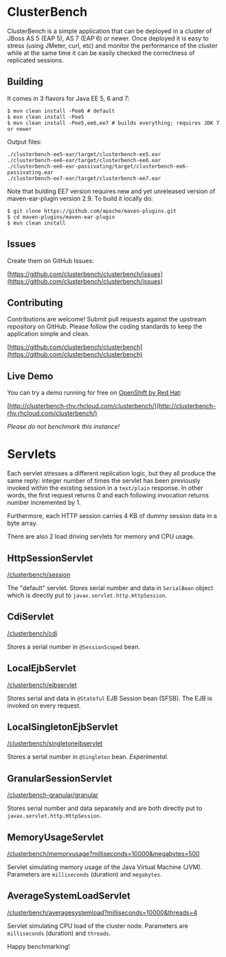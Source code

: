 ClusterBench
============

ClusterBench is a simple application that can be deployed in a cluster of JBoss AS 5 (EAP 5), AS 7 (EAP 6) or newer.
Once deployed it is easy to stress (using JMeter, curl, etc) and monitor the performance of the cluster while
at the same time it can be easily checked the correctness of replicated sessions.

Building
--------

It comes in 3 flavors for Java EE 5, 6 and 7:

    $ mvn clean install -Pee6 # default
    $ mvn clean install -Pee5
    $ mvn clean install -Pee5,ee6,ee7 # builds everything; requires JDK 7 or newer

Output files:

    ./clusterbench-ee5-ear/target/clusterbench-ee5.ear
    ./clusterbench-ee6-ear/target/clusterbench-ee6.ear
    ./clusterbench-ee6-ear-passivating/target/clusterbench-ee6-passivating.ear
    ./clusterbench-ee7-ear/target/clusterbench-ee7.ear

Note that bulding EE7 version requires new and yet unreleased version of maven-ear-plugin version 2.9. 
To build it locally do:

    $ git clone https://github.com/apache/maven-plugins.git
    $ cd maven-plugins/maven-ear-plugin
    $ mvn clean install


Issues
------

Create them on GitHub Issues:

[https://github.com/clusterbench/clusterbench/issues](https://github.com/clusterbench/clusterbench/issues)

Contributing
------------

Contributions are welcome! 
Submit pull requests against the upstream repository on GitHub.
Please follow the coding standards to keep the application simple and clean.

[https://github.com/clusterbench/clusterbench](https://github.com/clusterbench/clusterbench)


Live Demo
---------

You can try a demo running for free on [OpenShift by Red Hat](https://www.openshift.com/):

[http://clusterbench-rhv.rhcloud.com/clusterbench/](http://clusterbench-rhv.rhcloud.com/clusterbench/)

_Please do not benchmark this instance!_


Servlets
========

Each servlet stresses a different replication logic, but they all produce the same reply:
integer number of times the servlet has been previously invoked within the existing session in a `text/plain` response.
In other words, the first request returns 0 and each following invocation returns number incremented by 1.

Furthermore, each HTTP session carries 4 KB of dummy session data in a byte array.

There are also 2 load driving servlets for memory and CPU usage.


HttpSessionServlet
-------------------
[/clusterbench/session](http://localhost:8080/clusterbench/session)

The "default" servlet. Stores serial number and data in `SerialBean` object which is directly put to `javax.servlet.http.HttpSession`.


CdiServlet
----------
[/clusterbench/cdi](http://localhost:8080/clusterbench/cdi)

Stores a serial number in `@SessionScoped` bean.


LocalEjbServlet
---------------
[/clusterbench/ejbservlet](http://localhost:8080/clusterbench/ejbservlet)

Stores serial and data in `@Stateful` EJB Session bean (SFSB). The EJB is invoked on every request.


LocalSingletonEjbServlet
------------------------
[/clusterbench/singletonejbservlet](http://localhost:8080/clusterbench/singletonejbservlet)

Stores a serial number in `@Singleton` bean. _Experimental._


GranularSessionServlet
----------------------
[/clusterbench-granular/granular](http://localhost:8080/clusterbench-granular/granular)

Stores serial number and data separately and are both directly put to `javax.servlet.http.HttpSession`.


MemoryUsageServlet
------------------
[/clusterbench/memoryusage?milliseconds=10000&megabytes=500](http://localhost:8080/clusterbench/memoryusage?milliseconds=10000&megabytes=500)

Servlet simulating memory usage of the Java Virtual Machine (JVM). Parameters are `milliseconds` (duration) and `megabytes`.


AverageSystemLoadServlet
------------------------
[/clusterbench/averagesystemload?milliseconds=10000&threads=4](http://localhost:8080/clusterbench/averagesystemload?milliseconds=10000&threads=4)

Servlet simulating CPU load of the cluster node. Parameters are `milliseconds` (duration) and `threads`.



Happy benchmarking!


